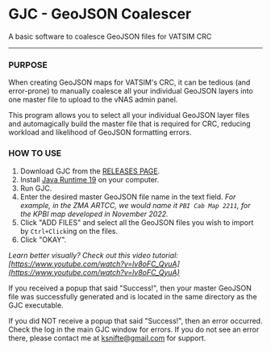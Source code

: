 # GJC - GeoJSON Coalescer
A basic software to coalesce GeoJSON files for VATSIM CRC

----------------

### PURPOSE

When creating GeoJSON maps for VATSIM's CRC, it can be tedious (and error-prone) 
to manually coalesce all your individual GeoJSON layers into one master file to upload to the vNAS
admin panel.

This program allows you to select all your individual GeoJSON layer files and automagically build 
the master file that is required for CRC, reducing workload and likelihood of GeoJSON 
formatting errors.


### HOW TO USE
1) Download GJC from the [RELEASES PAGE](https://github.com/ksnifte/vatsimGJC/releases).
2) Install [Java Runtime 19](https://www.oracle.com/java/technologies/downloads/) on your computer.
3) Run GJC.
4) Enter the desired master GeoJSON file name in the text field.  *For example, in the ZMA ARTCC, 
we would name it `PBI Cab Map 2211`, for the KPBI map developed in November 2022.*
5) Click "ADD FILES" and select all the GeoJSON files you wish to import by `Ctrl+Click`ing on the
files.
6) Click "OKAY".

*Learn better visually?  Check out this video tutorial: [https://www.youtube.com/watch?v=lv8oFC_QyuA](https://www.youtube.com/watch?v=lv8oFC_QyuA)*

If you received a popup that said "Success!", then your master GeoJSON file was successfully
generated and is located in the same directory as the GJC executable.

If you did NOT receive a popup that said "Success!", then an error occurred.  Check the log in 
the main GJC window for errors.  If you do not see an error there, please contact me 
at [ksnifte@gmail.com](mailto:ksnifte@gmail.com) for support.

